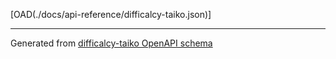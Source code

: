 [OAD(./docs/api-reference/difficalcy-taiko.json)]

---

Generated from [difficalcy-taiko OpenAPI schema](./difficalcy-taiko.json)
